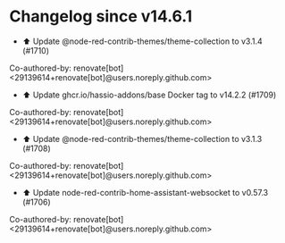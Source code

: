 # Changelog since v14.6.1
- ⬆️ Update @node-red-contrib-themes/theme-collection to v3.1.4 (#1710)

Co-authored-by: renovate[bot] <29139614+renovate[bot]@users.noreply.github.com> 
- ⬆️ Update ghcr.io/hassio-addons/base Docker tag to v14.2.2 (#1709)

Co-authored-by: renovate[bot] <29139614+renovate[bot]@users.noreply.github.com> 
- ⬆️ Update @node-red-contrib-themes/theme-collection to v3.1.3 (#1708)

Co-authored-by: renovate[bot] <29139614+renovate[bot]@users.noreply.github.com> 
- ⬆️ Update node-red-contrib-home-assistant-websocket to v0.57.3 (#1706)

Co-authored-by: renovate[bot] <29139614+renovate[bot]@users.noreply.github.com> 
